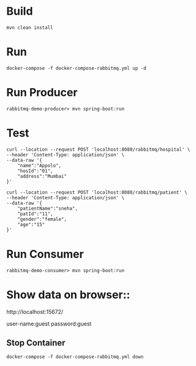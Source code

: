 # Build
``` 
mvn clean install
```


# Run
``` 
docker-compose -f docker-compose-rabbitmq.yml up -d
```


# Run Producer
``` 
rabbitmq-demo-producer> mvn spring-boot:run
```


# Test
``` 
curl --location --request POST 'localhost:8080/rabbitmq/hospital' \
--header 'Content-Type: application/json' \
--data-raw '{
    "name":"Appolo",
    "hosId":"01",
    "address":"Mumbai"
}'

curl --location --request POST 'localhost:8080/rabbitmq/patient' \
--header 'Content-Type: application/json' \
--data-raw '{
    "patientName":"sneha",
    "patId":"11",
    "gender":"female",
    "age":"15"
}'
```


# Run Consumer
``` 
rabbitmq-demo-consumer> mvn spring-boot:run
```


# Show data on browser::

http://localhost:15672/

user-name:guest
password:guest


## Stop Container
``` 
docker-compose -f docker-compose-rabbitmq.yml down
```
